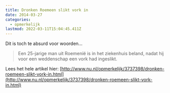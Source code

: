 ```yaml
---
title: Dronken Roemeen slikt vork in
date: 2014-03-27
categories:
  - opmerkelijk
lastmod: 2022-03-11T15:04:45.411Z
---
```


Dit is toch te absurd voor woorden...

> Een 25-jarige man uit Roemenië is in het ziekenhuis beland, nadat hij voor een weddenschap een vork had ingeslikt.

Lees het hele artikel hier: [http://www.nu.nl/opmerkelijk/3737398/dronken-roemeen-slikt-vork-in.html](http://www.nu.nl/opmerkelijk/3737398/dronken-roemeen-slikt-vork-in.html)
